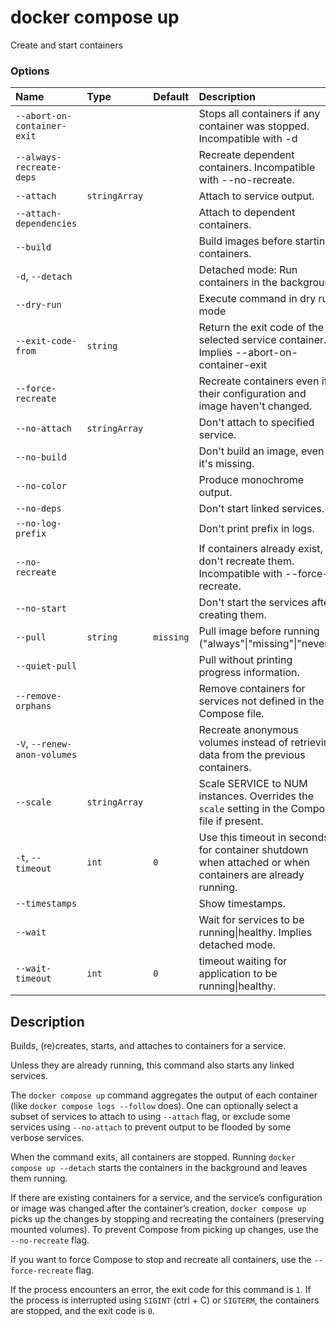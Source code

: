 # docker compose up

<!---MARKER_GEN_START-->
Create and start containers

### Options

| Name                         | Type          | Default   | Description                                                                                              |
|:-----------------------------|:--------------|:----------|:---------------------------------------------------------------------------------------------------------|
| `--abort-on-container-exit`  |               |           | Stops all containers if any container was stopped. Incompatible with -d                                  |
| `--always-recreate-deps`     |               |           | Recreate dependent containers. Incompatible with --no-recreate.                                          |
| `--attach`                   | `stringArray` |           | Attach to service output.                                                                                |
| `--attach-dependencies`      |               |           | Attach to dependent containers.                                                                          |
| `--build`                    |               |           | Build images before starting containers.                                                                 |
| `-d`, `--detach`             |               |           | Detached mode: Run containers in the background                                                          |
| `--dry-run`                  |               |           | Execute command in dry run mode                                                                          |
| `--exit-code-from`           | `string`      |           | Return the exit code of the selected service container. Implies --abort-on-container-exit                |
| `--force-recreate`           |               |           | Recreate containers even if their configuration and image haven't changed.                               |
| `--no-attach`                | `stringArray` |           | Don't attach to specified service.                                                                       |
| `--no-build`                 |               |           | Don't build an image, even if it's missing.                                                              |
| `--no-color`                 |               |           | Produce monochrome output.                                                                               |
| `--no-deps`                  |               |           | Don't start linked services.                                                                             |
| `--no-log-prefix`            |               |           | Don't print prefix in logs.                                                                              |
| `--no-recreate`              |               |           | If containers already exist, don't recreate them. Incompatible with --force-recreate.                    |
| `--no-start`                 |               |           | Don't start the services after creating them.                                                            |
| `--pull`                     | `string`      | `missing` | Pull image before running ("always"\|"missing"\|"never")                                                 |
| `--quiet-pull`               |               |           | Pull without printing progress information.                                                              |
| `--remove-orphans`           |               |           | Remove containers for services not defined in the Compose file.                                          |
| `-V`, `--renew-anon-volumes` |               |           | Recreate anonymous volumes instead of retrieving data from the previous containers.                      |
| `--scale`                    | `stringArray` |           | Scale SERVICE to NUM instances. Overrides the `scale` setting in the Compose file if present.            |
| `-t`, `--timeout`            | `int`         | `0`       | Use this timeout in seconds for container shutdown when attached or when containers are already running. |
| `--timestamps`               |               |           | Show timestamps.                                                                                         |
| `--wait`                     |               |           | Wait for services to be running\|healthy. Implies detached mode.                                         |
| `--wait-timeout`             | `int`         | `0`       | timeout waiting for application to be running\|healthy.                                                  |


<!---MARKER_GEN_END-->

## Description

Builds, (re)creates, starts, and attaches to containers for a service.

Unless they are already running, this command also starts any linked services.

The `docker compose up` command aggregates the output of each container (like `docker compose logs --follow` does).
One can optionally select a subset of services to attach to using `--attach` flag, or exclude some services using 
`--no-attach` to prevent output to be flooded by some verbose services. 

When the command exits, all containers are stopped. Running `docker compose up --detach` starts the containers in the
background and leaves them running.

If there are existing containers for a service, and the service’s configuration or image was changed after the
container’s creation, `docker compose up` picks up the changes by stopping and recreating the containers
(preserving mounted volumes). To prevent Compose from picking up changes, use the `--no-recreate` flag.

If you want to force Compose to stop and recreate all containers, use the `--force-recreate` flag.

If the process encounters an error, the exit code for this command is `1`.
If the process is interrupted using `SIGINT` (ctrl + C) or `SIGTERM`, the containers are stopped, and the exit code is `0`.
